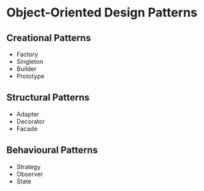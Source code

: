 # Object-Oriented Design Patterns

## Creational Patterns
- Factory
- Singleton
- Builder
- Prototype

## Structural Patterns
- Adapter
- Decorator
- Facade

## Behavioural Patterns
- Strategy
- Observer
- State
